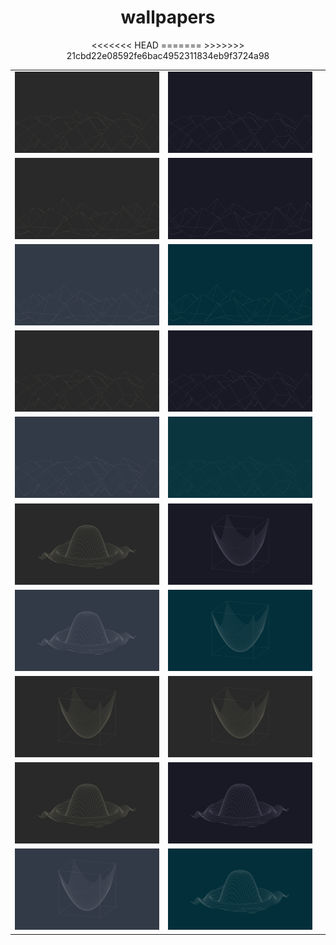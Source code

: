 <center><h1>wallpapers</h1>

<table>
	<tr>
   	  <td width="50%"><img src="./wallpapers/gruvbox/sinxcosy-4k-gruvbox.png"></td>
	  <td width="50%"><img src="./wallpapers/catppuccin/sinxcosy-4k-catppuccin.png"></td>
	</tr>
	<tr>
	  <td width="50%"><img src="./wallpapers/gruvbox/esinxcosy-4k-gruvbox.png"></td>
	  <td width="50%"><img src="./wallpapers/catppuccin/esinxcosy-4k-catppuccin.png"></td>
	</tr>
	<tr>
<<<<<<< HEAD
	  <td width="50%"><img src="./wallpapers/nord/esinxcosy-4k-nord.png"></td>
	  <td width="50%"><img src="./wallpapers/solarized/esinxcosy-4k-solarized.png"></td>
	</tr>
	<tr>
	  <td width="50%"><img src="./wallpapers/gruvbox/sinxcosy-4k-gruvbox.png"></td>
	  <td width="50%"><img src="./wallpapers/catppuccin/sinxcosy-4k-catppuccin.png"></td>
	</tr>
	<tr>
	  <td width="50%"><img src="./wallpapers/nord/sinxcosy-4k-nord.png"></td>
	  <td width="50%"><img src="./wallpapers/solarized/sinxcosy-4k-solarized.png"></td>
	</tr>
	<tr>
	  <td width="50%"><img src="./wallpapers/gruvbox/sinx2y2-4k-gruvbox.png"></td>
	  <td width="50%"><img src="./wallpapers/catppuccin/x2y2-4k-catppuccin.png"></td>
	</tr>
	<tr>
	  <td width="50%"><img src="./wallpapers/nord/sinx2y2-4k-nord.png"></td>
	  <td width="50%"><img src="./wallpapers/solarized/x2y2-4k-solarized.png"></td>
	</tr>
	<tr>
	  <td width="50%"><img src="./wallpapers/gruvbox/x2y2-4k-gruvbox.png"></td>
=======
	  <td width="50%"><img src="./wallpapers/gruvbox/x2y2-4k-gruvbox.png"></td>
	  <td width="50%"><img src="./wallpapers/catppuccin/x2y2-4k-catppuccin.png"></td>
	</tr>
	<tr>
	  <td width="50%"><img src="./wallpapers/gruvbox/sinx2y2-4k-gruvbox.png"></td>
>>>>>>> 21cbd22e08592fe6bac4952311834eb9f3724a98
	  <td width="50%"><img src="./wallpapers/catppuccin/sinx2y2-4k-catppuccin.png"></td>
	</tr>
	<tr>
	  <td width="50%"><img src="./wallpapers/nord/x2y2-4k-nord.png"></td>
	  <td width="50%"><img src="./wallpapers/solarized/sinx2y2-4k-solarized.png"></td>
	</tr>
</table>
